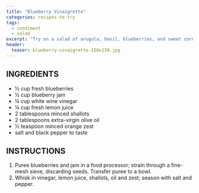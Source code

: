 ```yaml
---
title: "Blueberry Vinaigrette"
categories: recipes-to-try
tags: 
  - condiment
  - salad
excerpt: "Try on a salad of arugula, basil, blueberries, and sweet corn." 
header:
  teaser: blueberry-vinaigrette-150x150.jpg
---
```


## INGREDIENTS
* ½ cup fresh blueberries
* ½ cup blueberry jam
* ¼ cup white wine vinegar
* ¼ cup fresh lemon juice
* 2 tablespoons minced shallots
* 2 tablespoons extra-virgin olive oil
* ½ teaspoon minced orange zest
* salt and black pepper to taste

## INSTRUCTIONS
1. Puree blueberries and jam in a food processor; strain through a fine-mesh sieve, discarding seeds. Transfer puree to a bowl.
2. Whisk in vinegar, lemon juice, shallots, oil and zest; season with salt and pepper.
